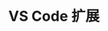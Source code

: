 # VS Code 扩展

<script lang="ts" setup>
import ExtensionList from './components/extension-list.vue'
</script>

<ExtensionList />
